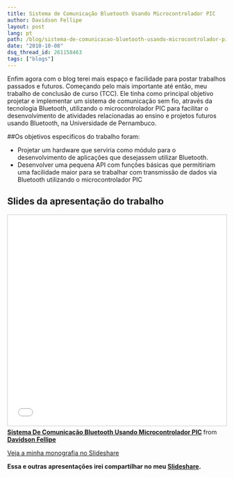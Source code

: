 ```yaml
---
title: Sistema de Comunicação Bluetooth Usando Microcontrolador PIC
author: Davidson Fellipe
layout: post
lang: pt
path: /blog/sistema-de-comunicacao-bluetooth-usando-microcontrolador-pic/
date: "2010-10-08"
dsq_thread_id: 261158463
tags: ["blogs"]
---
```


Enfim agora com o blog terei mais espaço e facilidade para postar trabalhos passados e futuros. Começando pelo mais importante até então, meu trabalho de conclusão de curso (TCC). Ele tinha como principal objetivo projetar e implementar um sistema de comunicação sem fio, através da tecnologia Bluetooth, utilizando o microcontrolador PIC para facilitar o desenvolvimento de atividades relacionadas ao ensino e projetos futuros usando Bluetooth, na Universidade de Pernambuco.

##Os objetivos específicos do trabalho foram:

-   Projetar um hardware que serviria como módulo para o desenvolvimento de aplicações que desejassem utilizar Bluetooth.
-   Desenvolver uma pequena API com funções básicas que permitiriam uma facilidade maior para se trabalhar com transmissão de dados via Bluetooth utilizando o microcontrolador PIC

## **Slides da apresentação do trabalho**

<iframe src="//www.slideshare.net/slideshow/embed_code/key/7uhzfMYpzEDahq" width="595" height="485" frameborder="0" marginwidth="0" marginheight="0" scrolling="no" style="border:1px solid #CCC; border-width:1px; margin-bottom:5px; max-width: 100%;" allowfullscreen> </iframe>

<div style="margin-bottom:5px"> <strong> <a href="//www.slideshare.net/davidsonfellipe/sistema-de-comunicao-bluetooth-usando-microcontrolado-pic" title="Sistema De Comunicação Bluetooth Usando Microcontrolador PIC" target="_blank">Sistema De Comunicação Bluetooth Usando Microcontrolador PIC</a> </strong> from <strong><a href="https://www.slideshare.net/davidsonfellipe" target="_blank">Davidson Fellipe</a></strong> </div>

[Veja a minha monografia no Slideshare][1]

[1]: https://www.slideshare.net/davidsonfellipe/sistema-de-comunicao-bluetooth-usando-microcontrolado-pic-2910293

**Essa e outras apresentações irei compartilhar no meu [Slideshare][2].**

[2]: http://www.slideshare.net/davidsonfellipe
